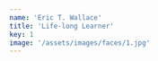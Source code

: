 ```yaml
---
name: 'Eric T. Wallace'
title: 'Life-long Learner'
key: 1
image: '/assets/images/faces/1.jpg'
---
```

